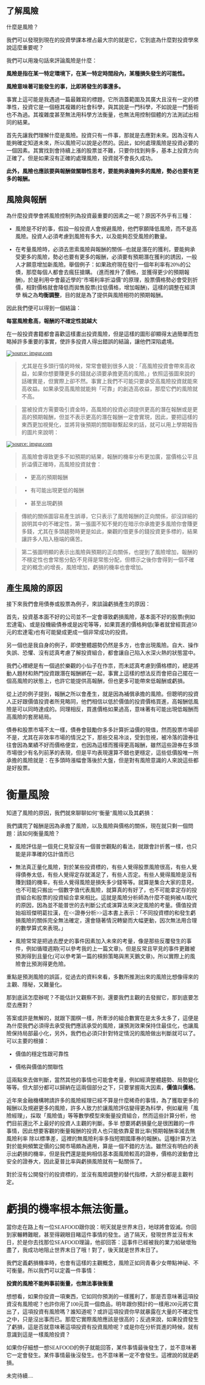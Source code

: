 <body style="font-family:'微軟正黑體';">

## 了解風險

什麼是風險？

我們可以發現到現在的投資學課本裡占最大宗的就是它，它到底為什麼對投資學來說這麼重要呢？

我們可以用幾句話來評論風險是什麼：

**風險是指在某一特定環境下，在某一特定時間段內，某種損失發生的可能性。**
    
**風險意味著可能發生的事，比即將發生的事還多。**

事實上這可能是我遇過一篇最難寫的標題，它所涵蓋範圍及其廣大且沒有一定的標準性，投資它是一個極其複雜的社會科學，與其說是一門科學，不如說是一門藝術也不為過。其複雜度甚至無法用科學方法衡量，也無法用控制個體的方法測試出相同的結果。

首先先讓我們理解什麼是風險。投資只有一件事，那就是去應對未來。因為沒有人能夠確定知道未來，所以風險可以說是必然的。因此，如何處理風險是投資必要的一個因素。其實找到會持續上漲的股票並不難，只要你找到夠多，基本上投資方向正確了。但是如果沒有正確的處理風險，投資就不會長久成功。

**此外，風險也應該要與報酬做關聯性思考，要能夠承擔夠多的風險，勢必也要有更多的報酬。**

## 風險與報酬

為什麼投資學會將風險控制列為投資最重要的因素之一呢？原因不外乎有三種：

* 風險是不好的事，假設一般投資人會規避風險，他們寧願降低風險，而不是高風險。投資人必須考慮到風險有多大，以及能夠忍受風險的數量。

* 在考量風險時，必須去思索風險與報酬的關係--也就是潛在的獲利，要能夠承受更多的風險，勢必也要有更多的報酬，必須要有預期潛在獲利的誘因，一般人才願意增加新風險。舉個例子：如果政府現在發行一個年利率有20%的公債，那麼每個人都會去瘋狂搶購。
(進而推升了價格，並獲得更少的預期報酬)，於是利用中會最近學的"市場利率折溢價"的原理，股票價格勢必會受到折價，相對價格就會降低而拋售股票(拉低價格，增加報酬)，這樣的調整在經濟學
稱之為**均衡調整**，目的就是為了提供與風險相符的預期報酬。

因此我們便可以得到一個結論：

<b>每當風險愈高，報酬的不確定性就越大</b>

在一般投資書籍都會喜歡這樣畫出投資風險，但是這樣的圖形卻顯得太過簡單而忽略掉許多重要的事實，使許多投資人得出錯誤的結論，讓他們深陷處境。

<a href="https://imgur.com/pVaw79u"><img src="https://i.imgur.com/pVaw79u.png" title="source: imgur.com" /></a>

> 尤其是在多頭行情的時候，常常會聽到很多人說：「高風險投資會帶來高收益，如果你想要賺更多的錢就必須要承擔更高的風險。」依照這張圖來說的話確實是，但實際上卻不然。事實上我們不可能只要承受高風險投資就能來高收益。如果承受高風險就能夠「可靠」的創造高收益，那麼它們的風險就不高。

> 當被投資方需要吸引資金時，高風險的投資必須提供更高的潛在報酬或是更高的預期報酬，但並不表示更高的潛在報酬一定會實現，因此，要把這樣的東西更加視覺化，並將背後預期的關聯聯繫起來的話，就可以用上學期報告的圖片來說明：


<a href="https://imgur.com/tknvPrv"><img src="https://i.imgur.com/tknvPrv.jpg" title="source: imgur.com" /></a>

> 高風險會導致更多不如預期的結果，報酬的機率分布更加廣，當價格公平且折溢價正確時，高風險投資就會：

> * 更高的預期報酬

> * 有可能出現更低的報酬

> * 甚至出現虧損

> 傳統的關係圖容易產生誤導，它只表示了風險報酬的正向關係，卻沒詳細的說明其中的不確定性，第一張圖不知不覺的在暗示你承擔更多風險你會賺更多錢，尤其在多頭趨勢時更是如此，樂觀的借更多的錢投資更多標的，結果讓許多人陷入極端的痛苦。

> 第二張圖明顯的表示出風險與預期的正向關係，也提到了風險增加，報酬的不穩定性也會常態分配(不見得是常態分配，但標示之後你會得到一個不確定的概念)的增長，風險增加，虧損的機率也會增加。

<h2 style="">產生風險的原因</h2>

接下來我們會用債券或股票為例子，來談論虧損產生的原因：

首先，投資基本面不好的公司並不一定會導致虧損風險，基本面不好的股票(例如宏達電)、或是投機級債券或是凶宅等等，如果買進的價格夠低(筆者就曾經買過50元的宏達電)也有可能變成更成一個非常成功的投資。

另一個也是我自身的例子，即使整體趨勢仍然是多方，也會出現風險。自大、操作失誤、恐懼、沒有認真考慮了解投資組合，都會讓自己陷入水深火熱的狀態當中。

我們心裡總是有一個過於樂觀的小仙子在作祟，而未認真考慮到價格標的，總是將動人題材和熱門投資跟潛在報酬綁在一起，事實上這樣的想法反而會把自己擺在一個高風險的狀態上，也許它能提供高報酬，但也更多可能帶來低報酬或虧損。

從上述的例子提到，報酬之所以會產生，就是因為補償承擔的風險。但聰明的投資人正好跟價值投資者所見略同，他們相信以低於價值的投資價格買進，高報酬低風險是可以同時達成的。同理相反，買進價格如果過高，意味著有可能出現低報酬而高風險的套房結局。

債券和股票市場不太一樣，債券會鼓勵你多多計算折溢價的現值，然而股票市場卻不是，尤其在非效率市場的情況之下，那些交易冷淡，受到忽視，被冷落的證券往往會因為業績不好而價格便宜，也因為這樣而獲得更高報酬，雖然這些證券在多頭市場很少有名列前茅的表現，但是平均表現還算不錯也更穩定，這些低價股唯一所承擔的風險就是：在多頭時漲幅會落後於大盤，但是對有風險意識的人來說這些都是好股票。

# 衡量風險

知道了風險的原因，我們就來聊聊如何"衡量"風險以及其虧損：

我們講完了報酬是因為承擔了風險，以及風險與價格的關係，現在就只剩一個問題：該如何衡量風險？

* 風險評估是一個見仁見智沒有一個普世觀點的看法，就跟會計折舊一樣，也只能是非準確的估計值而已

* 無法真正量化風險，對於某些投資標的，有些人覺得股票風險很高，有些人覺得債券太低，有些人覺得定存就滿足了，有些人否定。有些人覺得風險是沒有賺到錢的機率，有些人覺得風險是損失多少錢等等。就算是集合大家的意見，也不可能只搬出一個數字值代表風險，就算真的有好了，也不可能拿定存的投資組合和股票的投資組合拿來相比。這就是風險分析師為什麼不能夠被AI取代的原因，因為並不能普世的去判斷公式或演算法來決定風險的考量。價值投資始祖班傑明葛拉漢，在<<證券分析>>這本書上表示：「不同投資標的和發生虧損風險的關係完全無法確定，還會隨著情況轉變而大幅更動，因次無法用合理的數學算式來表現。」

* 風險常常是把過去歷史的事件因素加入未來的考量，像是那些反覆發生的事件，例如循環週期(可以參考我的上一篇文章)，但是反常且罕見的事件更難被預測得到且量化(可以參考第一篇的槓鈴策略與黑天鵝文章)，所以實際上的風險會比預測得更危險。

重點是預測風險的誤區，從過去的資料來看，多數所推測出來的風險比想像得來的主觀、隱秘，又難量化。

那到底該怎麼辦呢？不能估計又觀察不到，還要我們主觀的去發掘它，那到底要怎麼去應對？

答案或許是無解的，就跟下圍棋一樣，所牽涉的組合數實在是太多太多了，這便是為什麼我們必須得去承受我們應該承受的風險，讓預測效果保持住最佳化，也讓風險保持局部最小化，另外，我們也必須只針對特定情況的風險做出判斷就可以了。可以主要的根據：

* 價值的穩定性跟可靠性

* 價格與價值的關聯性

這兩點來去做判斷，當然其他的事情也可能會考量，例如經濟整體趨勢、局勢變化等等。但大部分都可以歸納在這兩個部分之下，只要掌握兩大因素，<b>價值</b>與<b>價格</b>。

近年來金融機構聘請許多的風險經理已經不算是什麼稀奇的事情，為了獲取更多的報酬以及規避更多的風險，許多人致力於讓風險評估變得更為科學，例如雇用「風險經理」，採取「風險值」等等數學模型來衡量投資組合，然而這些計算分析，他們目前還比不上最好的投資人主觀的判斷。多半
想要將虧損量化是很困難的一件事情，因此想要客觀的衡量報酬的投資人也只能依靠夏普比率(預期報酬率減去無風險利率 除以標準差，這裡的無風險利率多指短期國庫券的報酬)。這種計算方法對於能夠頻繁定價的公開市場頗為適用，算是一個不錯的方法。雖然沒有明白的表示出虧損的機率，但是我們還是能夠相信基本面風險較高的證券，價格的波動會比安全的證券大，因此夏普比率與虧損風險就有一點關係了。

對於沒有公開發行的投資標的，並沒有風險調整的替代指標，大部分都是主觀判定。

# 虧損的機率根本無法衡量。

當你走在路上有一位SEAFOOD跟你說：明天就是世界末日，地球將會毀滅。你回到家輾轉難眠，甚至得親眼目睹這件事情的發生。過了隔天，發現世界並沒有末日，於是你去找那位SEAFOOD理論，他卻回答：這事件已經被我的業力給破壞殆盡了，我成功地阻止世界末日了哦！對了，後天就是世界末日了。

我們定義虧損機率時，也會有這樣的主觀概念，風險正如同青春少女帶點神祕、不可衡量。所以我們可以定義一件事情：

<b>投資的風險不能夠事前衡量，也無法事後衡量</b>

想想看，如果你投資一項東西，它如同你預測的一樣獲利了，那是否意味著這項投資沒有風險呢？也許你用了100元買一個商品，明年跟你預計的一樣用200元將它賣出了，這項投資有風險嗎？誰知道呢？或許這項投資你早就暴露在大量的不確定性之中，只是沒出事而已。那麼它實際風險應該是很高的；反過來說，如果投資發生了虧損，這是否就意味著這項投資有投資風險呢？或是你在分析買進的時候，就有意識到這是一樣風險投資？

如果你仔細想一想SEAFOOD的例子就能回答，某件事情最後發生了，並不意味著它一定會發生。某件事情最後沒發生。也不意味著一定不會發生。這裡說的就是虧損。

未完待續....


</body>
